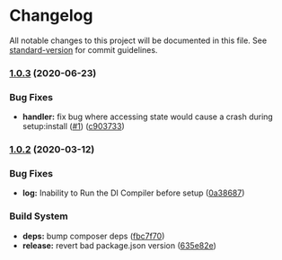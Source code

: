 # Changelog

All notable changes to this project will be documented in this file. See [standard-version](https://github.com/conventional-changelog/standard-version) for commit guidelines.

### [1.0.3](https://github.com/graycoreio/magento2-stdlogging/compare/v1.0.2...v1.0.3) (2020-06-23)


### Bug Fixes

* **handler:** fix bug where accessing state  would cause a crash during setup:install ([#1](https://github.com/graycoreio/magento2-stdlogging/issues/1)) ([c903733](https://github.com/graycoreio/magento2-stdlogging/commit/c903733))



### [1.0.2](https://github.com/graycoreio/magento2-stdlogging/compare/v1.0.1...v1.0.2) (2020-03-12)


### Bug Fixes

* **log:** Inability to Run the DI Compiler before setup ([0a38687](https://github.com/graycoreio/magento2-stdlogging/commit/0a38687))


### Build System

* **deps:** bump composer deps ([fbc7f70](https://github.com/graycoreio/magento2-stdlogging/commit/fbc7f70))
* **release:** revert bad package.json version ([635e82e](https://github.com/graycoreio/magento2-stdlogging/commit/635e82e))
